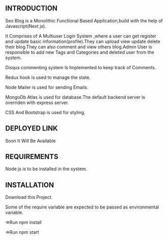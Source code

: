 INTRODUCTION
------------
Seo Blog is a Monolithic Functional Based Application,build with the help of Javascript(Next js).

It Comprises of A Multiuser Login System ,where a user can get register and update basic information(profile).They can upload view update delete their blog.They can also comment and view others blog.Admin User is responsible to add new Tags and Categories and deleted user from the system.  

Disqus commenting system Is Implemented to keep track of Comments.

Redux hook is used to manage the state.

Node Mailer is used for sending Emails.

MongoDb Atlas is used for database.The default backend server is overriden with express server.

CSS And Bootstrap is used for styling.

DEPLOYED LINK
------------
Soon It Will Be Available

REQUIREMENTS
------------
Node js is to be installed in the system.

INSTALLATION
------------
Download this Project.

Some of the require variable are expected to be passed as environmental variable.

=>Run npm install

=>Run npm start



